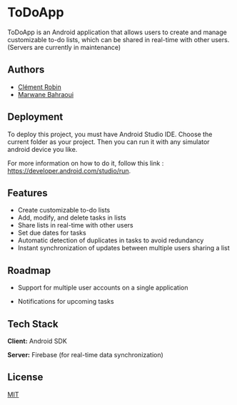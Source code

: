 # ToDoApp

ToDoApp is an Android application that allows users to create and manage customizable to-do lists, which can be shared in real-time with other users.
(Servers are currently in maintenance)


## Authors

- [Clément Robin](https://www.github.com/clement-robin)
- [Marwane Bahraoui](https://www.github.com/bahraoui)


## Deployment

To deploy this project, you must have Android Studio IDE. Choose the current folder as your project. Then you can run it with any simulator android device you like.

For more information on how to do it, follow this link : https://developer.android.com/studio/run.

## Features

- Create customizable to-do lists
- Add, modify, and delete tasks in lists
- Share lists in real-time with other users
- Set due dates for tasks
- Automatic detection of duplicates in tasks to avoid redundancy
- Instant synchronization of updates between multiple users sharing a list

## Roadmap

- Support for multiple user accounts on a single application

- Notifications for upcoming tasks


## Tech Stack

**Client:** Android SDK

**Server:** Firebase (for real-time data synchronization)

## License

[MIT](https://choosealicense.com/licenses/mit/)

